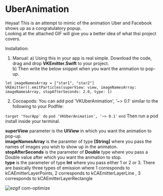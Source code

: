 # UberAnimation
Heyaa!
This is an attempt to mimic of the animation Uber and Facebook shows up as a congratulatory popup. <br /> Looking at the attached GIF will give you a better idea of what thsi project covers.

Installation:
1) Manual:
a) Using this in your app is real simple. Download the code, drag and drop **VKEmitter.Swift** to your project.<br />
b) Then write the below snippet when you want the animation to pop-up.

```let imageNamesArray = ["star1", "star2"]``` <br />
 ```VKEmitter().emitParticles(superView: view, imageNamesArray: imageNamesArray, stopAfterSeconds: 2.0, type: 1)```
        
2) Cocoapods:
You can add pod 'VKUberAnimation', '~> 0.1' similar to the following to your Podfile:

```target 'YourApp' do```
  ```pod 'VKUberAnimation', '~> 0.1'```
```end```
Then run a pod install inside your terminal.
 
**superView** parameter is the **UIView** in which you want the animation to pop-up.<br />
**imageNamesArray** is the paramter of type **[String]** where you pass the names of images you wish to show up in the animaton.<br />
**stopAfterSeconds** is the parameter of **Double** type where you pass a Double value after which you want the animation to stop.<br />
**type** is the parameter of type **Int** where you pass either 1 or 2 or 3. There are basically three types of emission where 
1 corresponds to kCAEmitterLayerPoints, 2 corresponds to kCAEmitterLayerLine , 3 corresponds to kCAEmitterLayerRectangle

![ezgif com-optimize](https://user-images.githubusercontent.com/21070922/36352011-2678f670-14d8-11e8-978e-5c783c35d975.gif)

